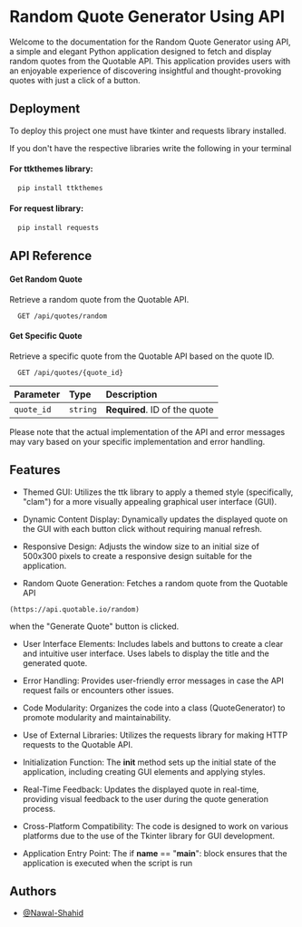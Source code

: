 # Random Quote Generator Using API

Welcome to the documentation for the Random Quote Generator using API, a simple and elegant Python application designed to fetch and display random quotes from the Quotable API. This application provides users with an enjoyable experience of discovering insightful and thought-provoking quotes with just a click of a button.

## Deployment

To deploy this project one must have tkinter and requests library installed.

If you don't have the respective libraries write the following in your terminal

#### For ttkthemes library:
```bash
  pip install ttkthemes
```
#### For request library: 
```bash
  pip install requests
```
## API Reference

#### Get Random Quote
Retrieve a random quote from the Quotable API.
```http
  GET /api/quotes/random
```

#### Get Specific Quote
Retrieve a specific quote from the Quotable API based on the quote ID.

```http
  GET /api/quotes/{quote_id}
```

| Parameter | Type     | Description                       |
| :-------- | :------- | :-------------------------------- |
| `quote_id`      | `string` | **Required**. ID of the quote|


Please note that the actual implementation of the API and error messages may vary based on your specific implementation and error handling.
## Features
- Themed GUI:
Utilizes the ttk library to apply a themed style (specifically, "clam") for a more visually appealing graphical user interface (GUI).

- Dynamic Content Display:
Dynamically updates the displayed quote on the GUI with each button click without requiring manual refresh.

- Responsive Design:
Adjusts the window size to an initial size of 500x300 pixels to create a responsive design suitable for the application.

- Random Quote Generation:
Fetches a random quote from the Quotable API 
```http
(https://api.quotable.io/random)
```
 when the "Generate Quote" button is clicked.

- User Interface Elements:
Includes labels and buttons to create a clear and intuitive user interface.
Uses labels to display the title and the generated quote.

- Error Handling:
Provides user-friendly error messages in case the API request fails or encounters other issues.

- Code Modularity:
Organizes the code into a class (QuoteGenerator) to promote modularity and maintainability.

- Use of External Libraries:
Utilizes the requests library for making HTTP requests to the Quotable API.

- Initialization Function:
The __init__ method sets up the initial state of the application, including creating GUI elements and applying styles.

- Real-Time Feedback:
Updates the displayed quote in real-time, providing visual feedback to the user during the quote generation process.

- Cross-Platform Compatibility:
The code is designed to work on various platforms due to the use of the Tkinter library for GUI development.

- Application Entry Point:
The if __name__ == "__main__": block ensures that the application is executed when the script is run

## Authors

- [@Nawal-Shahid](https://github.com/Nawal-Shahid)

